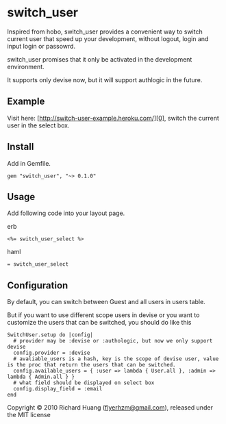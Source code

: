 switch_user
===========

Inspired from hobo, switch_user provides a convenient way to switch current user that speed up your development, without logout, login and input login or passowrd.

switch_user promises that it only be activated in the development environment.

It supports only devise now, but it will support authlogic in the future.

Example
-------

Visit here: [http://switch-user-example.heroku.com/][0], switch the current user in the select box.

Install
-------

Add in Gemfile.

    gem "switch_user", "~> 0.1.0"

Usage
-----

Add following code into your layout page.

erb

    <%= switch_user_select %>

haml

    = switch_user_select

Configuration
-------------

By default, you can switch between Guest and all users in users table.

But if you want to use different scope users in devise or you want to customize the users that can be switched, you should do like this

    SwitchUser.setup do |config|
      # provider may be :devise or :authologic, but now we only support devise
      config.provider = :devise
      # avaliable_users is a hash, key is the scope of devise user, value is the proc that return the users that can be switched.
      config.available_users = { :user => lambda { User.all }, :admin => lambda { Admin.all } }
      # what field should be displayed on select box
      config.display_field = :email
    end


Copyright © 2010 Richard Huang (flyerhzm@gmail.com), released under the MIT license

[0]: http://switch-user-example.heroku.com/

